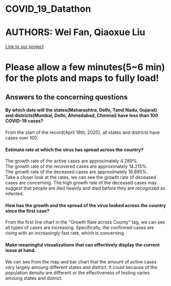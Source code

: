 # COVID_19_Datathon
# AUTHORS: Wei Fan, Qiaoxue Liu

[Link to our project](https://weifan.shinyapps.io/COVID-19/)

# Please allow a few minutes(5~6 min) for the plots and maps to fully load!

## Answers to the concerning questions
#### By which date will the states(Maharashtra, Delhi, Tamil Nadu, Gujarat) and districts(Mumbai, Delhi, Ahmedabad, Chennai) have less than 100 COVID-19 cases? 
From the start of the record(April 16th, 2020), all states and districts have cases over 100.

#### Estimate rate at which the virus has spread across the country?
The growth rate of the active cases are approximately 4.289%.  
The growth rate of the recovered cases are approximately 14.215%.  
The growth rate of the deceased cases are approximately 16.895%.  
Take a closer look at the rates, we can see the growth rate of deceased cases are concerning. The high growth rate of the deceased cases may suggest that people are illed heavily and died before they are recognized as infected.

#### How has the growth and the spread of the virus looked across the country since the first case?
From the first line chart in the "Growth Rate across County" tag, we can see all types of cases are increasing. Specifically, the confirmed cases are rising with an increasingly fast rate, which is concerning.

#### Make meaningful visualizations that can effectively display the current issue at hand.
We can see from the map and bar chart that the amount of active cases vary largely amoung different states and district. It could because of the population density are different or the effectiveness of testing varies amoung states and district.